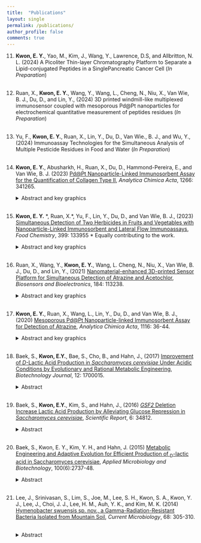 ```yaml
---
title:  "Publications"
layout: single
permalink: /publications/
author_profile: false
comments: true
---
```


11. **Kwon, E. Y.**, Yao, M., Kim, J., Wang, Y., Lawrence, D.S, and Allbritton, N. L. (2024) A Picoliter Thin-layer Chromatography Platform to Separate a Lipid-conjugated Peptides in a SinglePancreatic Cancer Cell (*In Preparation*)
    <br>
    <br>

10. Ruan, X., **Kwon, E. Y.**, Wang, Y., Wang, L., Cheng, N., Niu, X., Van Wie, B. J., Du, D., and Lin, Y., (2024) 3D printed windmill-like multiplexed immunosensor coupled with mesoporous Pd@Pt nanoparticles for electrochemical quantitative measurement of peptides residues (*In Preparation*)
    <br>
    <br>

9. Yu, F., **Kwon, E. Y.**, Ruan, X., Lin, Y., Du, D., Van Wie., B. J., and Wu, Y., (2024) Immunoassay Technologies for the Simultaneous Analysis of Multiple Pesticide Residues in Food and Water (*In Preparation*)
    <br>
    <br>

8. **Kwon, E. Y.**, Abusharkh, H., Ruan, X., Du, D., Hammond-Pereira, E., and Van Wie, B. J. (2023) [Pd@Pt Nanoparticle-Linked Immunosorbent Assay for the Quantification of Collagen Type II](https://www.sciencedirect.com/science/article/abs/pii/S0003267023004865), *Analytica Chimica Acta*, 1266: 341265.
    &nbsp;&nbsp;&nbsp;&nbsp;&nbsp;&nbsp;
    <details>
        <summary>Abstract and key graphics</summary>
        <h3>Key graphics</h3>
        <img src="/assets/images/publications/aca_2023.jpg" 
        alt="">
        <h3>Highlights</h3>
        <p>
            <ul>
            <li>Pd@Pt nanoparticle-linked immunosorbent assay for collagen type II quantification.</li>
            <li>A direct sandwich ELISA-like format with Pd@Pt nanoparticles.</li>
            <li>An LOD of 1 ng mL<sup>−1</sup> with a linear range of 1 ng mL<sup>−1</sup> to 50 μg mL<sup>−1</sup></li>
            </ul> 
        </p>
        <h3>Abstract</h3>
        <p style="text-align: justify">
        The evaluation of specific protein content in engineered tissues provides a gateway for developing regenerative medicine treatments. Since collagen type II, the major component of articular cartilage, is critical for the blossoming field of articular cartilage tissue engineering, the interest in this protein is growing rapidly. Accordingly, the need for quantification of collagen type II is increasing as well. In this study, we provide recent results for a new quantifying nanoparticle sandwich immunoassay technique for collagen type II. Since mesoporous palladium@platinum (Pd@Pt) nanoparticles have peroxidase-like catalytic activities, these nanoparticles were utilized in an enzyme-linked immunosorbent assay (ELISA)-like format to circumvent the need for traditional enzymes. These nanoparticles were easily conjugated with anti-collagen type II antibodies by the natural affinity interaction and used to develop a direct sandwich ELISA-like format for nanoparticle-linked immunosorbent assays. Using this method, we obtained a limit of detection of 1 ng mL<sup>−1</sup>, a limit of quantification of 9 ng mL-1. and a broad linear range between 1 ng mL<sup>−1</sup> and 50 μg mL<sup>−1</sup> for collagen type II with an average relative standard deviation of 5.5%, useable over a pH range of 7 – 9 at least. The assay was successfully applied to quantify collagen type II in cartilage tissues and compared with the results of commercial ELISAs and gene expression by reverse transcription-quantitative polymerase chain reaction. This method provides a thermally stable and cost-efficient alternative to traditional ELISAs. It also extends the application of nanoparticle-linked immunosorbent assays, thereby providing the potential to quantify other proteins and apply the technology in the medical, environmental, and biotechnology industry fields.
        </p>
    </details>
    <br>

7. **Kwon, E. Y.** \*, Ruan, X.\*, Yu, F., Lin, Y., Du, D., and Van Wie, B. J., (2023) [Simultaneous Detection of Two Herbicides in Fruits and Vegetables with Nanoparticle-Linked Immunosorbent and Lateral Flow Immunoassays](https://www.sciencedirect.com/science/article/abs/pii/S0308814622019173), *Food Chemistry*, 399: 133955 \* Equally contributing to the work.
    &nbsp;&nbsp;&nbsp;&nbsp;&nbsp;&nbsp;
    <details>
        <summary>Abstract and key graphics</summary>
        <h3>Key graphics</h3>
        <img src="/assets/images/publications/fc_2023.png" alt="">
        <h3>Highlights</h3>
        <p>
            <ul>
            <li>Peroxidase-like Pd@Pt nanoparticles are useful in two immunoassay formats.</li>
            <li>Atrazine and acetochlor are quantifiable in juices, fruits, and vegetable samples.</li>
            <li>Two nanoparticle-amplified immunoassays are validated using HPLC.</li>
            </ul> 
        </p>
        <h3>Abstract</h3>
        <p style="text-align: justify">
        Herbicides atrazine and acetochlor are used in crop production. Because of environmental and health hazards with respective maximum contamination levels of 3 and 20 ng/mL, quantifying these herbicides is important when considering presence in foods and vegetables. We utilized two Pd@Pt nanoparticle-amplified immunoassays, a colorimetric Pd@Pt nanoparticle-linked immunosorbent assay (NLISA) and differential pulse voltammetry (DPV) dependent on catalytic activity of Pd@Pt in a dua<sub>l</sub>-lateral flow immunoassay (dual-LFIA-DPV). We achieved overall recoveries of 88.5 – 114 % in juice, fruit, and vegetable samples for both immunoassays. The NLISA yielded limits of detection (LODs) of 0.59 and 0.31 µg/kg and the dual-LFIA-DPV 0.27 and 0.51 µg/kg for the two respective species. Results for both immunoassays were validated by high-performance liquid chromatography (HPLC), for all food and drink samples though LODs are compromised when configuring the HPLC for both species with the same chromatogram. We expect Pd@Pt-based immunoassays to prove useful in various fields.
        </p>
    </details>
    <br>


6. Ruan, X., Wang, Y., **Kwon, E. Y.**, Wang, L. Cheng, N., Niu, X., Van Wie, B. J., Du, D., and Lin, Y., (2021) [Nanomaterial-enhanced 3D-printed Sensor Platform for Simultaneous Detection of
Atrazine and Acetochlor](https://www.sciencedirect.com/science/article/abs/pii/S095656632100275X), *Biosensors and Bioelectronics*, 184: 113238.
    &nbsp;&nbsp;&nbsp;&nbsp;&nbsp;&nbsp;
    <details>
        <summary>Abstract and key graphics</summary>
        <h3>Key graphics</h3>
        <img src="/assets/images/publications/bb_2021.png" alt="">
        <h3>Highlights</h3>
        <p>
            <ul>
            <li>Simultaneous detection of herbicides was achieved based on lateral flow immunoassay(LFIA) and electrochemical detection.</li>
            <li>Mesoporous bimetal nanoparticle with superior peroxidase-like activity was synthesized and applied for quantitative analysis.</li>
            <li>3D-printing technique was employed to prototype and fabricate the bi-channel electrochemical LFIA system.</li>
            </ul> 
        </p>
        <h3>Abstract</h3>
        <p style="text-align: justify">
        The widespread use of herbicides in agriculture and gardening causes environmental and safety issues such as water pollution. Thus, efficient and convenient analysis of the levels of herbicide residues is of significant importance. Here, we employed 3D-printing to design a multiplex immunosensor for simultaneous detection of two widely used herbicides, atrazine and acetochlor. Multiplexing was achieved through customization of a lateral flow immunoassay, and then integrated with an electrochemical analyzer for ultrasensitive detection. Quantification of herbicide residues was realized through the detection of a novel nanomaterial label, the mesoporous core-shell palladium@platium nanoparticle (Pd@Pt NP), for its outstanding peroxidase-like property. During the electrochemical analysis, the catalytic activity of Pd@Pt NPs on the redox reaction between thionin acetate and hydrogen peroxide provided an electrochemically driven signal that accurately indicated the level of herbicide residues. Using this Nanomaterial-enhanced multiplex electrochemical immunosensing (NEMEIS) system, simultaneous detection of atrazine and acetochlor was realized with a limit of detection of 0.24 ppb and 3.2 ppb, respectively. To further evaluate the feasibility, the optimized NEMEIS was employed for detection in atrazine and acetochlor residue-containing spiked samples, and an overall recovery with 90.8% – 117% range was obtained. The NEMEIS constructed with the aid of 3D-printing provides a rapid, precise, economical, and portable detection device for herbicides, and its success suggests potential broad applications in chemical analysis, biosensors and point-of-care monitoring.
        </p>
    </details>
    <br>

5. **Kwon, E. Y.**, Ruan, X., Wang, L., Lin, Y., Du, D., and Van Wie, B. J., (2020) [Mesoporous Pd@Pt Nanoparticle-linked Immunosorbent Assay for Detection of Atrazine](https://www.sciencedirect.com/science/article/abs/pii/S0003267020303603?via%3Dihub), *Analytica Chimica Acta*, 1116: 36-44.
    &nbsp;&nbsp;&nbsp;&nbsp;&nbsp;&nbsp;
    <details>
        <summary>Abstract and key graphics</summary>
        <h3>Key graphics</h3>
        <img src="/assets/images/publications/aca_2020.jpg" alt="">
        <h3>Highlights</h3>
        <p>
            <ul>
            <li>A peroxidase-like Pd@Pt nanoparticle-linked immunosorbent assay (NLISA) for atrazine.</li>
            <li>NLISA has an LOD for atrazine of 0.5 ng mL<sup>−1</sup> and range of 0.1–500 ng mL<sup>−1</sup></li>
            <li>Atrazine NLISA has significant advantages over conventional and other novel methods.</li>
            </ul> 
        </p>
        <h3>Abstract</h3>
        <p style="text-align: justify">
        Atrazine is a widely used herbicide in the United States; however, the Environmental Protection Agency (EPA) has issued warnings about atrazine because of its reported potential harmful effects on animals and humans. Therefore, developing efficient ways to detect this herbicide’s residue are critically important. The competitive ELISA is a useful method for detecting chemicals for which antibodies exist due to its high sensitivity, specificity, and efficiency. However, the assay typically requires a separate application of a secondary antibody linked to an enzyme that catalyzes conversion of a non-colored organic to a detectable colored product.

        In this study, we used the recently developed peroxidase-like mesoporous core–shell palladium@platinum (Pd@Pt) nanoparticle which can easily be bound directly to primary antibody, thereby eliminating the need for a secondary antibody conjugate. We report a first instance in which this technique is applied for use in a competitive assay for small molecules, in this case the herbicide atrazine. Due to their high-surface area and mesoporous structure, Pd@Pt nanoparticles enable fast mass transfer for reaction with excellent catalytic activity. This leads to high sensitivity in our immunoassay with a limit of detection of 0.5 ng mL<sup>−1</sup> defined by selecting an IC10 concentration, i.e., the analyte concentration at which 10% of the available Pd@Pt nanoparticle-labeled antibody is inhibited from binding to a plate coated with a bovine serum albumin-atrazine conjugate. We applied our method to well-water and pond water samples spiked with atrazine. Our tests at 5, 10, and 20 ng mL<sup>−1</sup> yielded recoveries of 99 – 115%, offering strong supporting evidence that atrazine and other low molecular weight herbicides and pesticides can be detected using this immunoassay approach. Detection with this method is expected to lead to its use in a wide spectrum of applications in agriculture, medical, and biotechnology arenas.
        </p>
    </details>
    <br>

4. Baek, S., **Kwon, E.Y.**, Bae, S., Cho, B., and Hahn, J., (2017) [Improvement of *D*-Lactic Acid Production in *Saccharomyces cerevisiae* Under Acidic Conditions by Evolutionary and Rational Metabolic Engineering](https://analyticalsciencejournals.onlinelibrary.wiley.com/doi/abs/10.1002/biot.201700015), *Biotechnology Journal*, 12: 1700015.
    &nbsp;&nbsp;&nbsp;&nbsp;&nbsp;&nbsp;
    <details>
        <summary>Abstract</summary>
        <h3>Abstract</h3>
        <p style="text-align: justify">
        Microbial lactic acid (LA) production under acidic fermentation conditions is favorable to reduce the production cost, but circumventing LA toxicity is a major challenge. A <sub>d</sub>-LA-producing <i>Saccharomyces cerevisiae</i> strain JHY5610 is generated by expressing <sub>d</sub>-lactate dehydrogenase gene (Lm. <i>ldhA</i>) from <i>Leuconostoc mesenteroides</i>, while deleting genes involved in ethanol production (<i>ADH1, ADH2, ADH3, ADH4, and ADH5</i>), glycerol production (<i>GPD1</i> and <i>GPD2</i>), and degradation of <sub>d</sub>-LA (DLD1). Adaptive laboratory evolution of JHY5610 lead to a strain JHY5710 having higher LA tolerance and <sub>d</sub>-LA-production capability. Genome sequencing of JHY5710 reveal that SUR1<sup>I245S</sup> mutation increases LA tolerance and <sub>d</sub>-LA-production, whereas a loss-of-function mutation of ERF2 only contributes to increasing <sub>d</sub>-LA production. Introduction of both SUR1<sup>I245S</sup> and erf2Δ mutations into JHY5610 largely mimic the <sub>d</sub>-LA-production capability of JHY5710, suggesting that these two mutations, which could modulate sphingolipid production and protein palmitoylation, are mainly responsible for the improved <sub>d</sub>-LA production in JHY5710. JHY5710 is further improved by deleting <i>PDC1</i> encoding pyruvate decarboxylase and additional integration of Lm. <i>ldhA</i> gene. The resulting strain JHY5730 produce up to 82.6 g L<sup>−1</sup> of <sub>d</sub>-LA with a yield of 0.83 g g<sup>−1</sup> glucose and a productivity of 1.50 g/(L · h) in fed-batch fermentation at pH 3.5.        
        </p>
    </details>
    <br>


3. Baek, S., **Kwon, E.Y.**, Kim, S., and Hahn, J., (2016) [*GSF2* Deletion Increase Lactic Acid Production by Alleviating Glucose Repression in *Saccharomyces cerevisiae*](https://www.nature.com/articles/srep34812), *Scientific Report*, 6: 34812.
    &nbsp;&nbsp;&nbsp;&nbsp;&nbsp;&nbsp;
    <details>
        <summary>Abstract</summary>
        <h3>Abstract</h3>
        <p style="text-align: justify">
        Improving lactic acid (LA) tolerance is important for cost-effective microbial production of LA under acidic fermentation conditions. Previously, we generated LA-tolerant <sub>D</sub>-LA-producing <i>S. cerevisiae</i> strain JHY5310 by laboratory adaptive evolution of JHY5210. In this study, we performed whole genome sequencing of JHY5310, identifying four loss-of-function mutations in <i>GSF2, SYN8, STM1</i>, and <i>SIF2</i> genes, which are responsible for the LA tolerance of JHY5310. Among the mutations, a nonsense mutation in <i>GSF2</i> was identified as the major contributor to the improved LA tolerance and LA production in JHY5310. Deletion of <i>GSF2</i> in the parental strain JHY5210 significantly improved glucose uptake and <sub>D</sub>-LA production levels, while derepressing glucose-repressed genes including genes involved in the respiratory pathway. Therefore, more efficient generation of ATP and NAD<sup>+</sup> via respiration might rescue the growth defects of the LA-producing strain, where ATP depletion through extensive export of lactate and proton is one of major reasons for the impaired growth. Accordingly, alleviation of glucose repression by deleting MIG1 or <i>HXK2</i> in JHY5210 also improved <sub>D</sub>-LA production. <i>GSF2</i> deletion could be applied to various bioprocesses where increasing biomass yield or respiratory flux is desirable.
        </p>
    </details>
    <br>


2. Baek, S., Kwon, E. Y., Kim, Y. H., and Hahn, J. (2015) [Metabolic Engineering and Adaptive Evolution for Efficient Production of <sub>D</sub>-lactic acid in Saccharomyces cerevisiae](https://link.springer.com/article/10.1007/s00253-015-7174-0), *Applied Microbiology and Biotechnology*, 100(6):2737-48.
    &nbsp;&nbsp;&nbsp;&nbsp;&nbsp;&nbsp;
    <details>
        <summary>Abstract</summary>
        <h3>Abstract</h3>
        <p style="text-align: justify">
        There is an increasing demand for microbial production of lactic acid (LA) as a monomer of biodegradable poly lactic acid (PLA). Both optical isomers, <sub>D</sub>-LA and <sub>L</sub>-LA, are required to produce stereocomplex PLA with improved properties. In this study, we developed <i>Saccharomyces cerevisiae</i> strains for efficient production of <sub>D</sub>-LA. <sub>D</sub>-LA production was achieved by expressing highly stereospecific <sub>D</sub>-lactate dehydrogenase gene (<i>ldhA</i>, LEUM_1756) from <i>Leuconostoc mesenteroides</i> subsp. <i>mesenteroides</i> ATCC 8293 in <i>S. cerevisiae</i> lacking natural LA production activity. <sub>D</sub>-LA consumption after glucose depletion was inhibited by deleting DLD1 encoding <sub>D</sub>-lactate dehydrogenase and JEN1 encoding monocarboxylate transporter. In addition, ethanol production was reduced by deleting <i>PDC1</i> and <i>ADH1</i> genes encoding major pyruvate decarboxylase and alcohol dehydrogenase, respectively, and glycerol production was eliminated by deleting <i>GPD1</i> and <i>GPD2</i> genes encoding glycerol-3-phosphate dehydrogenase. LA tolerance of the engineered <sub>D</sub>-LA-producing strain was enhanced by adaptive evolution and overexpression of HAA1 encoding a transcriptional activator involved in weak acid stress response, resulting in effective <sub>D</sub>-LA production up to 48.9 g/L without neutralization. In a flask fed-batch fermentation under neutralizing condition, our evolved strain produced 112.0 g/L <sub>D</sub>-LA with a yield of 0.80 g/g glucose and a productivity of 2.2 g/(L · h).
        </p>
    </details>
    <br>



1. Lee, J., Srinivasan, S., Lim, S., Joe, M., Lee, S. H., Kwon, S. A., Kwon, Y. J., Lee, J., Choi, J. J., Lee, H. M., Auh, Y. K., and Kim, M. K. (2014) [Hymenobacter swuensis sp. nov., a Gamma-Radiation-Resistant Bacteria Isolated from Mountain Soil](https://link.springer.com/article/10.1007/s00284-013-0478-3), *Current Microbiology*, 68: 305-310.
    &nbsp;&nbsp;&nbsp;&nbsp;&nbsp;&nbsp;
    <details>
        <summary>Abstract</summary>
        <h3>Abstract</h3>
        <p style="text-align: justify">
        Gram stain-negative and non-motile bacteria, designated as DY53<sup>T</sup> and DY43, were isolated from mountain soil in South Korea prior exposure with 5 kGy gamma radiation. Phylogenetic analysis based on 16S rRNA gene sequence revealed that the strains belonged to the family Cytophagaceae in the class <i>Cytophagia</i>. 16S rRNA gene sequence similarity of strains DY53<sup>T</sup> and DY43 was 100 %. The highest degrees of sequence similarities of strains DY53<sup>T</sup> and DY43 were found with <i>Hymenobacter perfusus</i> A1-12<sup>T</sup> (98.8 %), <i>Hymenobacter rigui</i> WPCB131<sup>T</sup> (98.5 %), <i>H. yonginensis</i> HMD1010<sup>T</sup> (97.9 %), <i>H. xinjiangensis</i> X2-1g<sup>T</sup> (96.6 %), and <i>H. gelipurpurascens</i> Txg1T (96.5 %). The DNA G+C content of the novel strains DY53<sup>T</sup> and DY43 were 59.5 mol%. Chemotaxonomic data revealed that strains possessed major fatty acids such as C<sub>15:0</sub> iso, C<sub>15:0</sub> anteiso, C<sub>16:1</sub> ω5c, summed feature 3 (16:1 ω7c/ω6c), summed feature 4 (17:1 anteiso B/iso I) and C17:0 iso, and major polar lipid was phosphatidylethanolamine. The novel strains showed resistance to gamma radiation, with a D10 value (i.e., the dose required to reduce the bacterial population by tenfold) in excess of 5 kGy. Based on these data, strains DY53<sup>T</sup> and DY43 should be classified as representing a novel species, for which the name Hymenobacter swuensis sp. nov. is proposed, with the type strain DY53<sup>T</sup> (=KCTC 32018<sup>T</sup> = JCM 18582<sup>T</sup>) and DY43 (=KCTC 32010).
        </p>
    </details>
    <br>
